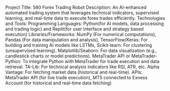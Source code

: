 Project Title: 580 Forex Trading Robot
Description: An AI-enhanced automated trading system that leverages technical indicators, supervised learning, and real-time data to execute forex trades efficiently.
Technologies and Tools: 
Programming Languages: Python(for AI models, data processing and trading logic) and Replit(for user interface and strategy based execution)
Libraries/Frameworks: NumPy (For numerical computations), Pandas (For data manipulation and analysis), TensorFlow/Keras: For building and training AI models like LSTMs, Scikit-learn: For clustering (unsupervised learning).
Matplotlib/Seaborn: For data visualization (e.g., candlestick charts or model predictions).
MetaTrader API or MetaTrader-Python: To integrate Python with MetaTrader for trade execution and data retrieval.
TA-Lib: For technical analysis indicators like RSI, ATR, etc.
Alpha Vantage: For fetching market data (historical and real-time).
APIs: MetaTrader API (for live trade execution), MT5 connected to Exness Account (for historical and real-time data fetching)
